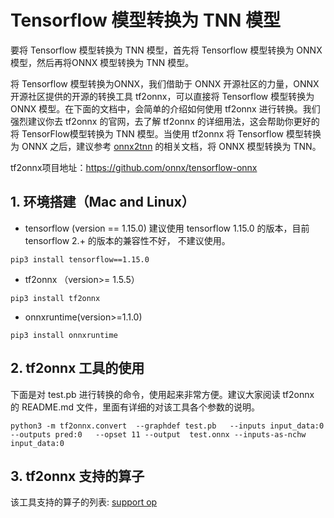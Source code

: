 # Tensorflow 模型转换为 TNN 模型

要将 Tensorflow 模型转换为 TNN 模型，首先将 Tensorflow 模型转换为 ONNX 模型，然后再将ONNX 模型转换为 TNN 模型。

将 Tensorflow 模型转换为ONNX，我们借助于 ONNX 开源社区的力量，ONNX 开源社区提供的开源的转换工具 tf2onnx，可以直接将 Tensorflow 模型转换为 ONNX 模型。在下面的文档中，会简单的介绍如何使用 tf2onnx 进行转换。我们强烈建议你去 tf2onnx 的官网，去了解 tf2onnx 的详细用法，这会帮助你更好的将 TensorFlow模型转换为 TNN 模型。当使用 tf2onnx 将 Tensorflow 模型转换为 ONNX 之后，建议参考 [onnx2tnn](onnx2tnn.md) 的相关文档，将 ONNX 模型转换为 TNN。


tf2onnx项目地址：https://github.com/onnx/tensorflow-onnx


## 1. 环境搭建（Mac and Linux）
- tensorflow (version == 1.15.0)
建议使用 tensorflow 1.15.0 的版本，目前 tensorflow 2.+ 的版本的兼容性不好， 不建议使用。
```shell script
pip3 install tensorflow==1.15.0
```

- tf2onnx （version>= 1.5.5）
```shell script
pip3 install tf2onnx
```
- onnxruntime(version>=1.1.0)
```shell script
pip3 install onnxruntime
```

## 2. tf2onnx 工具的使用

下面是对 test.pb 进行转换的命令，使用起来非常方便。建议大家阅读 tf2onnx 的 README.md 文件，里面有详细的对该工具各个参数的说明。
``` shell script
python3 -m tf2onnx.convert  --graphdef test.pb   --inputs input_data:0  --outputs pred:0   --opset 11 --output  test.onnx --inputs-as-nchw input_data:0
```

## 3. tf2onnx 支持的算子

该工具支持的算子的列表: [support op](https://github.com/onnx/tensorflow-onnx/blob/master/support_status.md)
